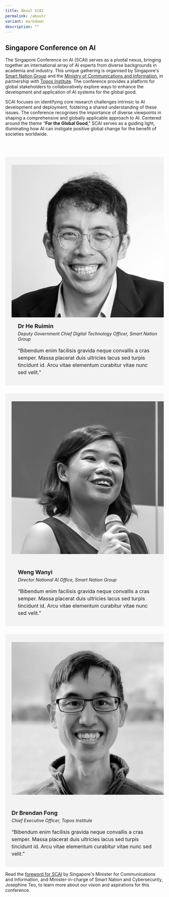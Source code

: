 ```yaml
---
title: About SCAI
permalink: /about/
variant: markdown
description: ""
---
```

## Singapore Conference on AI

The Singapore Conference on AI (SCAI) serves as a pivotal nexus, bringing together an international array of AI experts from diverse backgrounds in academia and industry. This unique gathering is organised by Singapore's [Smart Nation Group](https://smartnation.gov.sg/) and the  [Ministry of Communications and Information](https://mci.gov.sg/), in partnership with [Topos Institute](https://topos.site/). The conference provides a platform for global stakeholders to collaboratively explore ways to enhance the development and application of AI systems for the global good.

SCAI focuses on identifying core research challenges intrinsic to AI development and deployment, fostering a shared understanding of these issues. The conference recognises the importance of diverse viewpoints in shaping a comprehensive and globally applicable approach to AI. Centered around the theme "**For the Global Good**," SCAI serves as a guiding light, illuminating how AI can instigate positive global change for the benefit of societies worldwide.

<div class="row" style="background-color: #00000;padding: 25px 0px 0px 20px"></div>
        
<div class="row" style="background-color: #00000;padding: 25px 0px 0px 20px"></div>

<div class="row" style="background-color: #f3f3f3;padding: 15px 0px 0px 20px">
      <div class="column" style="padding: 10px 0px 0px 0px;"><img src="/images/People/ruimin.jpeg" alt="Ruimin"></div>
      <div class="column" style="padding: 10px 20px 30px 20px;">
       <span style="font-size: 18px; font-weight: bold; line-height: 30px;">Dr He Ruimin</span><br><span style="font-size: 14px; font-style: italic; line-height: 16px;">Deputy Government Chief Digital Technology Officer, Smart Nation Group</span><br><br>
    <span style="font-size: 16px; line-height: 23px;">“Bibendum enim facilisis gravida neque convallis a cras semper. Massa placerat duis ultricies lacus sed turpis tincidunt id. Arcu vitae elementum curabitur vitae nunc sed velit.”</span></div>
</div>

<div class="row" style="background-color: #00000;padding: 25px 0px 0px 20px"></div>

<div class="row" style="background-color: #f3f3f3;padding: 15px 0px 0px 20px">
      <div class="column" style="padding: 10px 0px 30px 0px;"><img src="/images/People/wanyi.jpeg" alt="Wanyi"></div>
      <div class="column" style="padding: 10px 20px 30px 20px;">
       <span style="font-size: 18px; font-weight: bold; line-height: 30px;">Weng Wanyi</span><br><span style="font-size: 14px; font-style: italic; line-height: 16px;">Director National AI Office, Smart Nation Group</span><br><br>
    <span style="font-size: 16px; line-height: 23px;">“Bibendum enim facilisis gravida neque convallis a cras semper. Massa placerat duis ultricies lacus sed turpis tincidunt id. Arcu vitae elementum curabitur vitae nunc sed velit.”</span></div>
</div>

<div class="row" style="background-color: #00000;padding: 25px 0px 0px 20px"></div>

<div class="row" style="background-color: #f3f3f3;padding: 15px 0px 0px 0px">
      <div class="column" style="padding: 10px 0px 30px 20px;"><img src="/images/People/brendan.jpeg" alt="Dr Brendan Fong"></div>
      <div class="column" style="padding: 10px 20px 30px 20px;">
       <span style="font-size: 18px; font-weight: bold; line-height: 30px;">Dr Brendan Fong</span><br><span style="font-size: 14px; font-style: italic; line-height: 16px;">Chief Executive Officer, Topos Institute</span><br><br>
    <span style="font-size: 16px; line-height: 23px;">“Bibendum enim facilisis gravida neque convallis a cras semper. Massa placerat duis ultricies lacus sed turpis tincidunt id. Arcu vitae elementum curabitur vitae nunc sed velit.”</span></div>
</div>

Read the [foreword for SCAI](/about/foreword/) by Singapore's Minister for Communications and Information, and Minister-in-charge of Smart Nation and Cybersecurity, Josephine Teo, to learn more about our vision and aspirations for this conference.